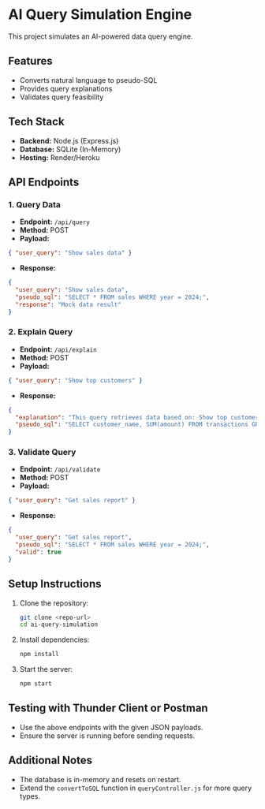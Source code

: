 # AI Query Simulation Engine

This project simulates an AI-powered data query engine.

## Features
- Converts natural language to pseudo-SQL
- Provides query explanations
- Validates query feasibility

## Tech Stack
- **Backend:** Node.js (Express.js)
- **Database:** SQLite (In-Memory)
- **Hosting:** Render/Heroku

## API Endpoints

### 1. Query Data
- **Endpoint:** `/api/query`
- **Method:** POST
- **Payload:**
```json
{ "user_query": "Show sales data" }
```
- **Response:**
```json
{
  "user_query": "Show sales data",
  "pseudo_sql": "SELECT * FROM sales WHERE year = 2024;",
  "response": "Mock data result"
}
```

### 2. Explain Query
- **Endpoint:** `/api/explain`
- **Method:** POST
- **Payload:**
```json
{ "user_query": "Show top customers" }
```
- **Response:**
```json
{
  "explanation": "This query retrieves data based on: Show top customers",
  "pseudo_sql": "SELECT customer_name, SUM(amount) FROM transactions GROUP BY customer_name ORDER BY SUM(amount) DESC LIMIT 10;"
}
```

### 3. Validate Query
- **Endpoint:** `/api/validate`
- **Method:** POST
- **Payload:**
```json
{ "user_query": "Get sales report" }
```
- **Response:**
```json
{
  "user_query": "Get sales report",
  "pseudo_sql": "SELECT * FROM sales WHERE year = 2024;",
  "valid": true
}
```

## Setup Instructions
1. Clone the repository:
   ```sh
   git clone <repo-url>
   cd ai-query-simulation
   ```
2. Install dependencies:
   ```sh
   npm install
   ```
3. Start the server:
   ```sh
   npm start
   ```

## Testing with Thunder Client or Postman
- Use the above endpoints with the given JSON payloads.
- Ensure the server is running before sending requests.


## Additional Notes
- The database is in-memory and resets on restart.
- Extend the `convertToSQL` function in `queryController.js` for more query types.

